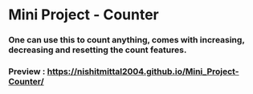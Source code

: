 # Mini Project - Counter
### One can use this to count anything, comes with increasing, decreasing and resetting the count features.
### Preview : https://nishitmittal2004.github.io/Mini_Project-Counter/ 
